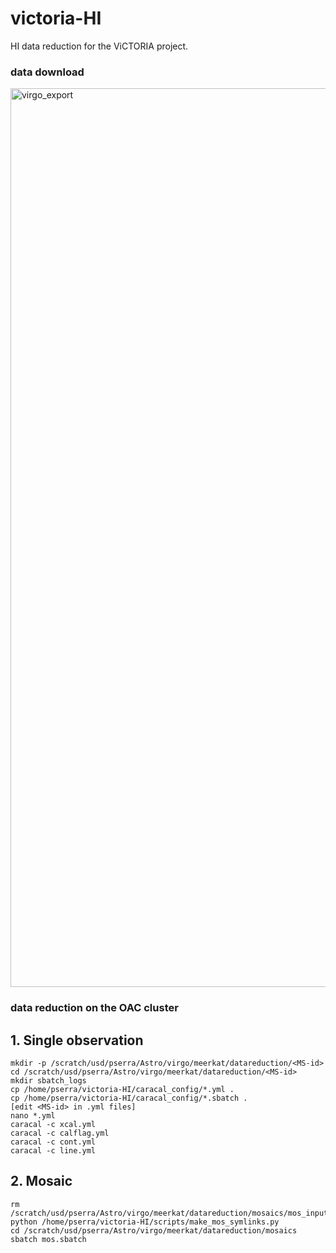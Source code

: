 # victoria-HI

HI data reduction for the ViCTORIA project.

### data download

<img width="1438" alt="virgo_export" src="https://github.com/paoloserra/victoria-HI/assets/6591265/63831f9d-e736-4cbb-b10f-4b59b854ada9">

### data reduction on the OAC cluster

## 1. Single observation
```
mkdir -p /scratch/usd/pserra/Astro/virgo/meerkat/datareduction/<MS-id>
cd /scratch/usd/pserra/Astro/virgo/meerkat/datareduction/<MS-id>
mkdir sbatch_logs
cp /home/pserra/victoria-HI/caracal_config/*.yml .
cp /home/pserra/victoria-HI/caracal_config/*.sbatch .
[edit <MS-id> in .yml files]
nano *.yml
caracal -c xcal.yml
caracal -c calflag.yml
caracal -c cont.yml
caracal -c line.yml
```

## 2. Mosaic
```
rm /scratch/usd/pserra/Astro/virgo/meerkat/datareduction/mosaics/mos_input/*.fits
python /home/pserra/victoria-HI/scripts/make_mos_symlinks.py
cd /scratch/usd/pserra/Astro/virgo/meerkat/datareduction/mosaics
sbatch mos.sbatch
```

